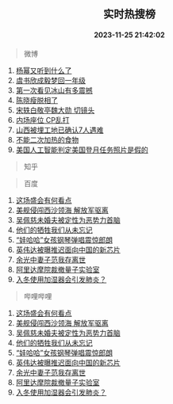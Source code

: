<div align="center"><h2>实时热搜榜</h2><h4>2023-11-25 21:42:02</h4></div>

> 微博  

1. [杨幂又听到什么了](https://s.weibo.com/weibo?q=%E6%9D%A8%E5%B9%82%E5%8F%88%E5%90%AC%E5%88%B0%E4%BB%80%E4%B9%88%E4%BA%86&t=31&band_rank=1&Refer=top)<br />
2. [虞书欣成毅梦回一年级](https://s.weibo.com/weibo?q=%E8%99%9E%E4%B9%A6%E6%AC%A3%E6%88%90%E6%AF%85%E6%A2%A6%E5%9B%9E%E4%B8%80%E5%B9%B4%E7%BA%A7&t=31&band_rank=2&Refer=top)<br />
3. [第一次看见冰山有多震撼](https://s.weibo.com/weibo?q=%23%E7%AC%AC%E4%B8%80%E6%AC%A1%E7%9C%8B%E8%A7%81%E5%86%B0%E5%B1%B1%E6%9C%89%E5%A4%9A%E9%9C%87%E6%92%BC%23&t=31&band_rank=3&Refer=top)<br />
4. [陈晓瘦脱相了](https://s.weibo.com/weibo?q=%E9%99%88%E6%99%93%E7%98%A6%E8%84%B1%E7%9B%B8%E4%BA%86&t=31&band_rank=4&Refer=top)<br />
5. [宋轶白敬亭魏大勋 切镜头](https://s.weibo.com/weibo?q=%E5%AE%8B%E8%BD%B6%E7%99%BD%E6%95%AC%E4%BA%AD%E9%AD%8F%E5%A4%A7%E5%8B%8B%20%E5%88%87%E9%95%9C%E5%A4%B4&t=31&band_rank=5&Refer=top)<br />
6. [内场座位 CP乱打](https://s.weibo.com/weibo?q=%E5%86%85%E5%9C%BA%E5%BA%A7%E4%BD%8D%20CP%E4%B9%B1%E6%89%93&t=31&band_rank=6&Refer=top)<br />
7. [山西被埋工地已确认7人遇难](https://s.weibo.com/weibo?q=%23%E5%B1%B1%E8%A5%BF%E8%A2%AB%E5%9F%8B%E5%B7%A5%E5%9C%B0%E5%B7%B2%E7%A1%AE%E8%AE%A47%E4%BA%BA%E9%81%87%E9%9A%BE%23&t=31&band_rank=7&Refer=top)<br />
8. [不能二次加热的食物](https://s.weibo.com/weibo?q=%E4%B8%8D%E8%83%BD%E4%BA%8C%E6%AC%A1%E5%8A%A0%E7%83%AD%E7%9A%84%E9%A3%9F%E7%89%A9&t=31&band_rank=8&Refer=top)<br />
9. [美国人工智能判定美国登月任务照片是假的](https://s.weibo.com/weibo?q=%23%E7%BE%8E%E5%9B%BD%E4%BA%BA%E5%B7%A5%E6%99%BA%E8%83%BD%E5%88%A4%E5%AE%9A%E7%BE%8E%E5%9B%BD%E7%99%BB%E6%9C%88%E4%BB%BB%E5%8A%A1%E7%85%A7%E7%89%87%E6%98%AF%E5%81%87%E7%9A%84%23&t=31&band_rank=9&Refer=top)<br />

> 知乎  


> 百度  

1. [这场盛会有何看点](https://www.baidu.com/s?wd=%E8%BF%99%E5%9C%BA%E7%9B%9B%E4%BC%9A%E6%9C%89%E4%BD%95%E7%9C%8B%E7%82%B9&sa=fyb_news&rsv_dl=fyb_news)<br />
2. [美舰侵闯西沙领海 解放军驱离](https://www.baidu.com/s?wd=%E7%BE%8E%E8%88%B0%E4%BE%B5%E9%97%AF%E8%A5%BF%E6%B2%99%E9%A2%86%E6%B5%B7+%E8%A7%A3%E6%94%BE%E5%86%9B%E9%A9%B1%E7%A6%BB&sa=fyb_news&rsv_dl=fyb_news)<br />
3. [吴佩慈未婚夫被定性为恶势力首脑](https://www.baidu.com/s?wd=%E5%90%B4%E4%BD%A9%E6%85%88%E6%9C%AA%E5%A9%9A%E5%A4%AB%E8%A2%AB%E5%AE%9A%E6%80%A7%E4%B8%BA%E6%81%B6%E5%8A%BF%E5%8A%9B%E9%A6%96%E8%84%91&sa=fyb_news&rsv_dl=fyb_news)<br />
4. [他们的牺牲我们从未忘记](https://www.baidu.com/s?wd=%E4%BB%96%E4%BB%AC%E7%9A%84%E7%89%BA%E7%89%B2%E6%88%91%E4%BB%AC%E4%BB%8E%E6%9C%AA%E5%BF%98%E8%AE%B0&sa=fyb_news&rsv_dl=fyb_news)<br />
5. [“娃哈哈”女孩钢琴弹唱震惊郎朗](https://www.baidu.com/s?wd=%E2%80%9C%E5%A8%83%E5%93%88%E5%93%88%E2%80%9D%E5%A5%B3%E5%AD%A9%E9%92%A2%E7%90%B4%E5%BC%B9%E5%94%B1%E9%9C%87%E6%83%8A%E9%83%8E%E6%9C%97&sa=fyb_news&rsv_dl=fyb_news)<br />
6. [英伟达被曝推迟面向中国的新芯片](https://www.baidu.com/s?wd=%E8%8B%B1%E4%BC%9F%E8%BE%BE%E8%A2%AB%E6%9B%9D%E6%8E%A8%E8%BF%9F%E9%9D%A2%E5%90%91%E4%B8%AD%E5%9B%BD%E7%9A%84%E6%96%B0%E8%8A%AF%E7%89%87&sa=fyb_news&rsv_dl=fyb_news)<br />
7. [余光中妻子范我存离世](https://www.baidu.com/s?wd=%E4%BD%99%E5%85%89%E4%B8%AD%E5%A6%BB%E5%AD%90%E8%8C%83%E6%88%91%E5%AD%98%E7%A6%BB%E4%B8%96&sa=fyb_news&rsv_dl=fyb_news)<br />
8. [阿里达摩院裁撤量子实验室](https://www.baidu.com/s?wd=%E9%98%BF%E9%87%8C%E8%BE%BE%E6%91%A9%E9%99%A2%E8%A3%81%E6%92%A4%E9%87%8F%E5%AD%90%E5%AE%9E%E9%AA%8C%E5%AE%A4&sa=fyb_news&rsv_dl=fyb_news)<br />
9. [入冬使用加湿器会引发肺炎？](https://www.baidu.com/s?wd=%E5%85%A5%E5%86%AC%E4%BD%BF%E7%94%A8%E5%8A%A0%E6%B9%BF%E5%99%A8%E4%BC%9A%E5%BC%95%E5%8F%91%E8%82%BA%E7%82%8E%EF%BC%9F&sa=fyb_news&rsv_dl=fyb_news)<br />

> 哔哩哔哩  

1. [这场盛会有何看点](https://www.baidu.com/s?wd=%E8%BF%99%E5%9C%BA%E7%9B%9B%E4%BC%9A%E6%9C%89%E4%BD%95%E7%9C%8B%E7%82%B9&sa=fyb_news&rsv_dl=fyb_news)<br />
2. [美舰侵闯西沙领海 解放军驱离](https://www.baidu.com/s?wd=%E7%BE%8E%E8%88%B0%E4%BE%B5%E9%97%AF%E8%A5%BF%E6%B2%99%E9%A2%86%E6%B5%B7+%E8%A7%A3%E6%94%BE%E5%86%9B%E9%A9%B1%E7%A6%BB&sa=fyb_news&rsv_dl=fyb_news)<br />
3. [吴佩慈未婚夫被定性为恶势力首脑](https://www.baidu.com/s?wd=%E5%90%B4%E4%BD%A9%E6%85%88%E6%9C%AA%E5%A9%9A%E5%A4%AB%E8%A2%AB%E5%AE%9A%E6%80%A7%E4%B8%BA%E6%81%B6%E5%8A%BF%E5%8A%9B%E9%A6%96%E8%84%91&sa=fyb_news&rsv_dl=fyb_news)<br />
4. [他们的牺牲我们从未忘记](https://www.baidu.com/s?wd=%E4%BB%96%E4%BB%AC%E7%9A%84%E7%89%BA%E7%89%B2%E6%88%91%E4%BB%AC%E4%BB%8E%E6%9C%AA%E5%BF%98%E8%AE%B0&sa=fyb_news&rsv_dl=fyb_news)<br />
5. [“娃哈哈”女孩钢琴弹唱震惊郎朗](https://www.baidu.com/s?wd=%E2%80%9C%E5%A8%83%E5%93%88%E5%93%88%E2%80%9D%E5%A5%B3%E5%AD%A9%E9%92%A2%E7%90%B4%E5%BC%B9%E5%94%B1%E9%9C%87%E6%83%8A%E9%83%8E%E6%9C%97&sa=fyb_news&rsv_dl=fyb_news)<br />
6. [英伟达被曝推迟面向中国的新芯片](https://www.baidu.com/s?wd=%E8%8B%B1%E4%BC%9F%E8%BE%BE%E8%A2%AB%E6%9B%9D%E6%8E%A8%E8%BF%9F%E9%9D%A2%E5%90%91%E4%B8%AD%E5%9B%BD%E7%9A%84%E6%96%B0%E8%8A%AF%E7%89%87&sa=fyb_news&rsv_dl=fyb_news)<br />
7. [余光中妻子范我存离世](https://www.baidu.com/s?wd=%E4%BD%99%E5%85%89%E4%B8%AD%E5%A6%BB%E5%AD%90%E8%8C%83%E6%88%91%E5%AD%98%E7%A6%BB%E4%B8%96&sa=fyb_news&rsv_dl=fyb_news)<br />
8. [阿里达摩院裁撤量子实验室](https://www.baidu.com/s?wd=%E9%98%BF%E9%87%8C%E8%BE%BE%E6%91%A9%E9%99%A2%E8%A3%81%E6%92%A4%E9%87%8F%E5%AD%90%E5%AE%9E%E9%AA%8C%E5%AE%A4&sa=fyb_news&rsv_dl=fyb_news)<br />
9. [入冬使用加湿器会引发肺炎？](https://www.baidu.com/s?wd=%E5%85%A5%E5%86%AC%E4%BD%BF%E7%94%A8%E5%8A%A0%E6%B9%BF%E5%99%A8%E4%BC%9A%E5%BC%95%E5%8F%91%E8%82%BA%E7%82%8E%EF%BC%9F&sa=fyb_news&rsv_dl=fyb_news)<br />
